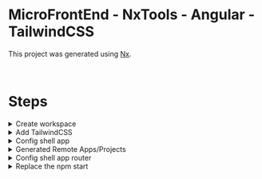 # MicroFrontEnd - NxTools - Angular - TailwindCSS

This project was generated using [Nx](https://nx.dev).

&nbsp;

# Steps

<details>
  &nbsp;
  <summary>Create workspace</summary>
  
  Create workspace with app name shell is important for the second step
  &nbsp;
  ```
  npx create-nx-workspace@latest <WORKSPACE_NAME>
  ```
</details>

<details>
  &nbsp;
  <summary>Add TailwindCSS</summary>
  
  Add TailwindCSS (shell is the name of you first generated application)
  ```
  npx nx generate @nrwl/angular:setup-tailwind shell
  ```
  
  Add in "/apps/shell/src/app/app.component.html" this code:

```
<header class="text-gray-600 body-font">
  <div class="container mx-auto flex flex-wrap p-5 flex-col md:flex-row items-center">
    <a class="flex title-font font-medium items-center text-gray-900 mb-4 md:mb-0">
      <span class="ml-3 text-xl text-orange-500 font-bold">MicroFrontEnd</span>
    </a>
    <nav class="md:mr-auto md:ml-4 md:py-1 md:pl-4 md:border-l md:border-gray-400	flex flex-wrap items-center text-base justify-center">
      <a class="mr-5 hover:text-orange-400 hover:cursor-pointer">App 1</a>
      <a class="mr-5 hover:text-orange-400 hover:cursor-pointer">App 2</a>
    </nav>
  </div>
</header>
```

</details>

<details>
  &nbsp;
  <summary>Config shell app</summary>
  
  With this command tranform you shell app to host app for microfrontend.

```
npx nx generate @nrwl/angular:setup-mfe --appName=shell --port=4200 --mfeType=host --routing --no-interactive
```

</details>

<details>
  &nbsp;
  <summary>Generated Remote Apps/Projects</summary>
  
  This command will create your remote project that will later run in your shell. We create two of this App's/Projects with separate ports and names.

  Create Project with name app1:
  &nbsp;

  ```
  npx nx g @nrwl/angular:app app1 --mfe --mfeType=remote --port=4201 --host=shell --routing=true
  ```
  Config TailwindCSS in the app1 project:

  ```
  npx nx generate @nrwl/angular:setup-tailwind app1
  ```

  &nbsp;

  Create Project with name app2:
  &nbsp;

  ```
  npx nx g @nrwl/angular:app app2 --mfe --mfeType=remote --port=4202 --host=shell --routing=true
  ```

  Config TailwindCSS in the app2 project:

  ```
  npx nx generate @nrwl/angular:setup-tailwind app2
  ```

</details>

<details>
  &nbsp;
  <summary>Config shell app router</summary>
  
  Replace the HTML code in "/apps/shell/src/app/app.component.html" with

```
<header class="text-gray-600 body-font">
<div
  class="container mx-auto flex flex-wrap p-5 flex-col md:flex-row items-center"
>
  <a
    class="flex title-font font-medium items-center text-gray-900 mb-4 md:mb-0"
  >
    <span class="ml-3 text-xl text-orange-500 font-bold">MicroFrontEnd</span>
  </a>
  <nav
    class="md:mr-auto md:ml-4 md:py-1 md:pl-4 md:border-l md:border-gray-400 flex flex-wrap items-center text-base justify-center"
  >
    <a routerLink="app1" class="mr-5 hover:text-orange-400 hover:cursor-pointer">App 1</a>
    <a routerLink="app2" class="mr-5 hover:text-orange-400 hover:cursor-pointer">App 2</a>
  </nav>
</div>
</header>
<main class="container mx-auto px-4">
  <router-outlet></router-outlet>
</main>
```

and after this add routs in the app.module.ts

```
import { RouterModule } from '@angular/router';
import { NgModule } from '@angular/core';
import { BrowserModule } from '@angular/platform-browser';

import { AppComponent } from './app.component';

@NgModule({
declarations: [AppComponent],
imports: [
  BrowserModule,
  RouterModule.forRoot(
    [
      {
        path: 'app1',
        loadChildren: () =>
          import('app1/Module').then((m) => m.RemoteEntryModule),
      },
      {
        path: 'app2',
        loadChildren: () =>
          import('app2/Module').then((m) => m.RemoteEntryModule),
      },
    ],
    { initialNavigation: 'enabledBlocking' }
  ),
],
providers: [],
bootstrap: [AppComponent],
})
export class AppModule {}

```

</details>

<details>
  &nbsp;
  <summary>Replace the npm start </summary>
  
  Replace the npm start command with the npm run-many command.

  ```
  nx run-many --target=serve --all --parallel
  ```

</details>
